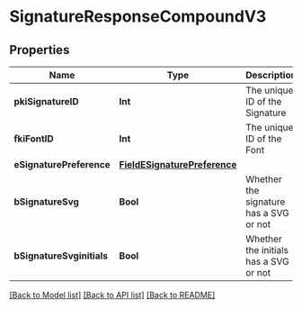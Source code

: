 # SignatureResponseCompoundV3

## Properties
Name | Type | Description | Notes
------------ | ------------- | ------------- | -------------
**pkiSignatureID** | **Int** | The unique ID of the Signature | 
**fkiFontID** | **Int** | The unique ID of the Font | 
**eSignaturePreference** | [**FieldESignaturePreference**](FieldESignaturePreference.md) |  | 
**bSignatureSvg** | **Bool** | Whether the signature has a SVG or not | 
**bSignatureSvginitials** | **Bool** | Whether the initials has a SVG or not | 

[[Back to Model list]](../README.md#documentation-for-models) [[Back to API list]](../README.md#documentation-for-api-endpoints) [[Back to README]](../README.md)


